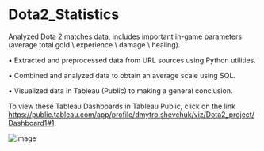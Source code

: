# Dota2_Statistics
Analyzed Dota 2 matches data, includes important in-game parameters (average total gold \ experience \ damage \ healing). 

• Extracted and preprocessed data from URL sources using Python utilities.

• Combined and analyzed data to obtain an average scale using SQL.

• Visualized data in Tableau (Public) to making a general conclusion.

To view these Tableau Dashboards in Tableau Public, click on the link https://public.tableau.com/app/profile/dmytro.shevchuk/viz/Dota2_project/Dashboard1#1.

![image](https://github.com/bliits/Dota2_Statistics/assets/128697934/459d5f5a-39cd-4b6b-96a6-de241334549e)
